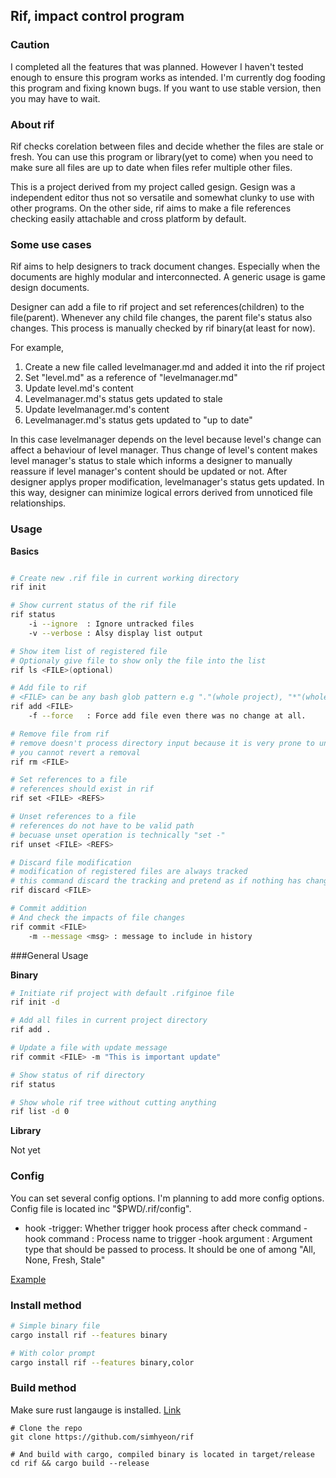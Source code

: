 ## Rif, impact control program

### Caution

I completed all the features that was planned. However I haven't tested enough
to ensure this program works as intended. I'm currently dog fooding this
program and fixing known bugs. If you want to use stable version, then you may
have to wait.

### About rif

Rif checks corelation between files and decide whether the files are stale or
fresh. You can use this program or library(yet to come) when you need
to make sure all files are up to date when files refer multiple other
files.

This is a project derived from my project called gesign. Gesign was a
independent editor thus not so versatile and somewhat clunky to use with other
programs. On the other side, rif aims to make a file references checking easily
attachable and cross platform by default.

### Some use cases

Rif aims to help designers to track document changes. Especially when the
documents are highly modular and interconnected. A generic usage is game design
documents.

Designer can add a file to rif project and set references(children) to the
file(parent). Whenever any child file changes, the parent file's status also
changes. This process is manually checked by rif binary(at least for now).

For example, 

1. Create a new file called levelmanager.md and added it into the rif project
1. Set "level.md" as a reference of "levelmanager.md"
1. Update level.md's content
1. Levelmanager.md's status gets updated to stale
1. Update levelmanager.md's content
1. Levelmanager.md's status gets updated to "up to date"

In this case levelmanager depends on the level because level's change can
affect a behaviour of level manager. Thus change of level's content makes level
manager's status to stale which informs a designer to manually reassure if level
manager's content should be updated or not. After designer applys proper
modification, levelmanager's status gets updated. In this way, designer can
minimize logical errors derived from unnoticed file relationships.

### Usage

**Basics**

```bash

# Create new .rif file in current working directory
rif init

# Show current status of the rif file
rif status 
	-i --ignore  : Ignore untracked files
	-v --verbose : Alsy display list output

# Show item list of registered file
# Optionaly give file to show only the file into the list
rif ls <FILE>(optional)

# Add file to rif
# <FILE> can be any bash glob pattern e.g "."(whole project), "*"(whole files in current directory)
rif add <FILE>
    -f --force   : Force add file even there was no change at all.

# Remove file from rif
# remove doesn't process directory input because it is very prone to unintended operation
# you cannot revert a removal 
rif rm <FILE>

# Set references to a file 
# references should exist in rif
rif set <FILE> <REFS>

# Unset references to a file 
# references do not have to be valid path
# becuase unset operation is technically "set -"
rif unset <FILE> <REFS>

# Discard file modification
# modification of registered files are always tracked
# this command discard the tracking and pretend as if nothing has changed
rif discard <FILE>

# Commit addition
# And check the impacts of file changes
rif commit <FILE>
	-m --message <msg> : message to include in history
```

###General Usage

**Binary**
```bash
# Initiate rif project with default .rifginoe file
rif init -d

# Add all files in current project directory
rif add . 

# Update a file with update message
rif commit <FILE> -m "This is important update"

# Show status of rif directory
rif status

# Show whole rif tree without cutting anything
rif list -d 0
```

**Library**

Not yet

### Config

You can set several config options. I'm planning to add more config options. Config file is located inc "$PWD/.rif/config".

- hook 
	-trigger: Whether trigger hook process after check command
    -hook command : Process name to trigger
	-hook argument : Argument type that should be passed to process. It should be one of among "All, None, Fresh, Stale"

[Example](./docs/config_example)

### Install method

```bash
# Simple binary file
cargo install rif --features binary

# With color prompt
cargo install rif --features binary,color
```

### Build method

Make sure rust langauge is installed. [Link](https://www.rust-lang.org/tools/install)
```
# Clone the repo
git clone https://github.com/simhyeon/rif

# And build with cargo, compiled binary is located in target/release
cd rif && cargo build --release
```
